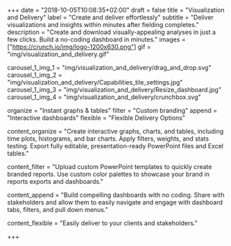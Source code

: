 +++
date = "2018-10-05T10:08:35+02:00"
draft = false
title = "Visualization and Delivery"
label = "Create and deliver effortlessly"
subtitle = "Deliver visualizations and insights within minutes after fielding completes."
description = "Create and download visually-appealing analyses in just a few clicks. Build a   no-coding dashboard in minutes."
images = ["https://crunch.io/img/logo-1200x630.png"]
gif = "img/visualization_and_delivery.gif"

carousel_1_img_1 = "img/visualization_and_delivery/drag_and_drop.svg"
carousel_1_img_2 = "img/visualization_and_delivery/Capabilities_tile_settings.jpg"
carousel_1_img_3 = "img/visualization_and_delivery/Resize_dashboard.jpg"
carousel_1_img_4 = "img/visualization_and_delivery/crunchbox.svg"



organize = "Instant graphs & tables"
filter = "Custom branding"
append = "Interactive dashboards"
flexible = "Flexible Delivery Options"

content_organize = "Create interactive graphs, charts, and tables, including time plots, histograms, and bar charts. Apply filters, weights, and stats testing. Export fully editable, presentation-ready PowerPoint files and Excel tables."

content_filter = "Upload custom PowerPoint templates to quickly create branded reports. Use custom color palettes to showcase your brand in reports exports and dashboards."

content_append = "Build compelling dashboards with no coding. Share with stakeholders and allow them to easily navigate and engage with dashboard tabs, filters, and pull down menus."

content_flexible  = "Easily deliver to your clients and stakeholders."

+++

